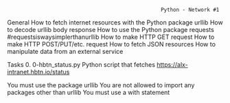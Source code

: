                                                       Python - Network #1
   General
How to fetch internet resources with the Python package urllib
How to decode urllib body response
How to use the Python package requests #requestsiswaysimplerthanurllib
How to make HTTP GET request
How to make HTTP POST/PUT/etc. request
How to fetch JSON resources
How to manipulate data from an external service

   Tasks
0. 0-hbtn_status.py
Python script that fetches https://alx-intranet.hbtn.io/status

You must use the package urllib
You are not allowed to import any packages other than urllib
You must use a with statement
